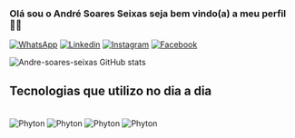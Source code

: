 ### Olá sou o André Soares Seixas seja bem vindo(a) a meu perfil 👋🏿

[![WhatsApp](https://img.shields.io/badge/WhatsApp-25D366?style=for-the-badge&logo=whatsapp&logoColor=white)](https://wa.me/31987631869)
[![Linkedin](https://img.shields.io/badge/LinkedIn-0077B5?style=for-the-badge&logo=linkedin&logoColor=white)](https://www.linkedin.com/in/andr%C3%A9-soares-seixas-624782325/)
[![Instagram](https://img.shields.io/badge/Instagram-E4405F?style=for-the-badge&logo=instagram&logoColor=white)](https://www.instagram.com/andresoaresseixas)
[![Facebook](https://img.shields.io/badge/Facebook-1877F2?style=for-the-badge&logo=facebook&logoColor=white)](https://www.facebook.com/andre.soaresseixas)

![Andre-soares-seixas GitHub stats](https://github-readme-stats.vercel.app/api?username=Andre-soares-seixas&show_icons=true&theme=dracula)

## Tecnologias que utilizo no dia a dia

<div style="display: inline_block"><br/>
  <img align="center" alt="Phyton" src="https://img.shields.io/badge/Duolingo-58CC02?style=for-the-badge&logo=Duolingo&logoColor=white" />
  <img align="center" alt="Phyton" src="https://img.shields.io/badge/Python-3776AB?style=for-the-badge&logo=python&logoColor=white" />
  <img align="center" alt="Phyton" src="https://img.shields.io/badge/MySQL-00000F?style=for-the-badge&logo=mysql&logoColor=white" />
  <img align="center" alt="Phyton" src="https://img.shields.io/badge/Power%20BI-F2C811?style=for-the-badge&logo=power-bi&logoColor=black" />
</div>
